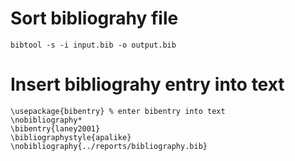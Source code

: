 # Sort bibliograhy file

```
bibtool -s -i input.bib -o output.bib
```

# Insert bibliograhy entry into text
```
\usepackage{bibentry} % enter bibentry into text
\nobibliography*
\bibentry{laney2001}
\bibliographystyle{apalike}
\nobibliography{../reports/bibliography.bib}
```
